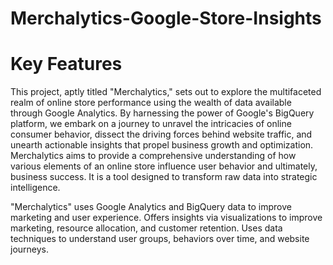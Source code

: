 # Merchalytics-Google-Store-Insights



# Key Features
This project, aptly titled "Merchalytics," sets out to explore the multifaceted realm of online store 
performance using the wealth of data available through Google Analytics. By harnessing the power of 
Google's BigQuery platform, we embark on a journey to unravel the intricacies of online consumer 
behavior, dissect the driving forces behind website traffic, and unearth actionable insights that propel 
business growth and optimization. Merchalytics aims to provide a comprehensive understanding of how 
various elements of an online store influence user behavior and ultimately, business success. It is a tool 
designed to transform raw data into strategic intelligence.

"Merchalytics" uses Google Analytics and BigQuery data to improve marketing and user experience.
Offers insights via visualizations to improve marketing, resource allocation, and customer retention.
Uses data techniques to understand user groups, behaviors over time, and website journeys.


